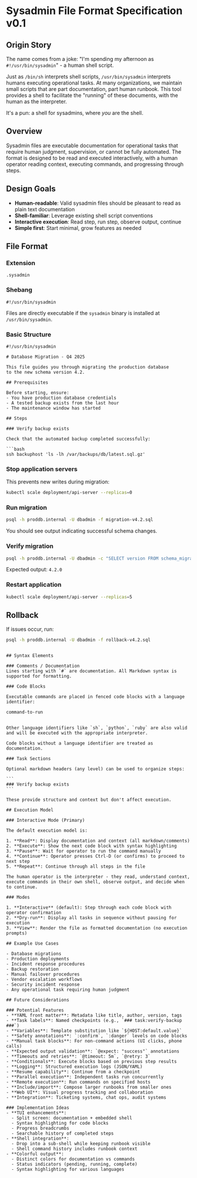 # Sysadmin File Format Specification v0.1

## Origin Story

The name comes from a joke: "I'm spending my afternoon as `#!/usr/bin/sysadmin`" - a human shell script.

Just as `/bin/sh` interprets shell scripts, `/usr/bin/sysadmin` interprets humans executing operational tasks. At many organizations, we maintain small scripts that are part documentation, part human runbook. This tool provides a shell to facilitate the "running" of these documents, with the human as the interpreter.

It's a pun: a shell for sysadmins, where *you* are the shell.

## Overview

Sysadmin files are executable documentation for operational tasks that require human judgment, supervision, or cannot be fully automated. The format is designed to be read and executed interactively, with a human operator reading context, executing commands, and progressing through steps.

## Design Goals

- **Human-readable**: Valid sysadmin files should be pleasant to read as plain text documentation
- **Shell-familiar**: Leverage existing shell script conventions
- **Interactive execution**: Read step, run step, observe output, continue
- **Simple first**: Start minimal, grow features as needed

## File Format

### Extension
`.sysadmin`

### Shebang
```
#!/usr/bin/sysadmin
```

Files are directly executable if the `sysadmin` binary is installed at `/usr/bin/sysadmin`.

### Basic Structure

```sysadmin
#!/usr/bin/sysadmin

# Database Migration - Q4 2025

This file guides you through migrating the production database
to the new schema version 4.2.

## Prerequisites

Before starting, ensure:
- You have production database credentials
- A tested backup exists from the last hour
- The maintenance window has started

## Steps

### Verify backup exists

Check that the automated backup completed successfully:

```bash
ssh backuphost 'ls -lh /var/backups/db/latest.sql.gz'
```

### Stop application servers

This prevents new writes during migration:

```bash
kubectl scale deployment/api-server --replicas=0
```

### Run migration

```bash
psql -h proddb.internal -U dbadmin -f migration-v4.2.sql
```

You should see output indicating successful schema changes.

### Verify migration

```bash
psql -h proddb.internal -U dbadmin -c "SELECT version FROM schema_migrations ORDER BY version DESC LIMIT 1;"
```

Expected output: `4.2.0`

### Restart application

```bash
kubectl scale deployment/api-server --replicas=5
```

## Rollback

If issues occur, run:

```bash
psql -h proddb.internal -U dbadmin -f rollback-v4.2.sql
```
```

## Syntax Elements

### Comments / Documentation
Lines starting with `#` are documentation. All Markdown syntax is supported for formatting.

### Code Blocks

Executable commands are placed in fenced code blocks with a language identifier:

````
```bash
command-to-run
```
````

Other language identifiers like `sh`, `python`, `ruby` are also valid and will be executed with the appropriate interpreter.

Code blocks without a language identifier are treated as documentation.

### Task Sections

Optional markdown headers (any level) can be used to organize steps:

```
### Verify backup exists
```

These provide structure and context but don't affect execution.

## Execution Model

### Interactive Mode (Primary)

The default execution model is:

1. **Read**: Display documentation and context (all markdown/comments)
2. **Execute**: Show the next code block with syntax highlighting
3. **Pause**: Wait for operator to run the command manually
4. **Continue**: Operator presses Ctrl-D (or confirms) to proceed to next step
5. **Repeat**: Continue through all steps in the file

The human operator is the interpreter - they read, understand context, execute commands in their own shell, observe output, and decide when to continue.

### Modes

1. **Interactive** (default): Step through each code block with operator confirmation
2. **Dry-run**: Display all tasks in sequence without pausing for execution
3. **View**: Render the file as formatted documentation (no execution prompts)

## Example Use Cases

- Database migrations
- Production deployments  
- Incident response procedures
- Backup restoration
- Manual failover procedures
- Vendor escalation workflows
- Security incident response
- Any operational task requiring human judgment

## Future Considerations

### Potential Features
- **YAML front matter**: Metadata like title, author, version, tags
- **Task labels**: Named checkpoints (e.g., `### task:verify-backup ###`)
- **Variables**: Template substitution like `${HOST:default.value}`
- **Safety annotations**: `:confirm`, `:danger` levels on code blocks
- **Manual task blocks**: For non-command actions (UI clicks, phone calls)
- **Expected output validation**: `@expect: "success"` annotations
- **Timeouts and retries**: `@timeout: 5m`, `@retry: 3`
- **Conditionals**: Execute blocks based on previous step results
- **Logging**: Structured execution logs (JSON/YAML)
- **Resume capability**: Continue from a checkpoint
- **Parallel execution**: Independent tasks run concurrently
- **Remote execution**: Run commands on specified hosts
- **Include/import**: Compose larger runbooks from smaller ones
- **Web UI**: Visual progress tracking and collaboration
- **Integration**: Ticketing systems, chat ops, audit systems

### Implementation Ideas
- **TUI enhancements**: 
  - Split screen: documentation + embedded shell
  - Syntax highlighting for code blocks
  - Progress breadcrumbs
  - Searchable history of completed steps
- **Shell integration**: 
  - Drop into a sub-shell while keeping runbook visible
  - Shell command history includes runbook context
- **Colorful output**: 
  - Distinct colors for documentation vs commands
  - Status indicators (pending, running, complete)
  - Syntax highlighting for various languages
